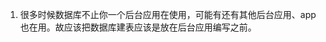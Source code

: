 1. 很多时候数据库不止你一个后台应用在使用，可能有还有其他后台应用、app也在用。故应该把数据库建表应该是放在后台应用编写之前。
<!--stackedit_data:
eyJoaXN0b3J5IjpbNjczOTU1OTkwXX0=
-->